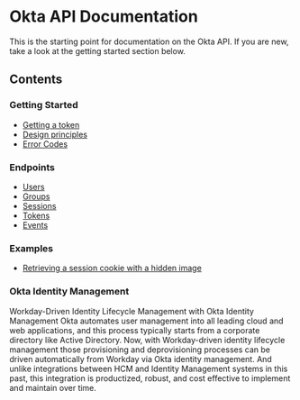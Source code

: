 Okta API Documentation
======================

This is the starting point for documentation on the Okta API. If you are new, take a look at the getting started section below.

Contents
--------

### Getting Started
* [Getting a token](getting_started/getting_a_token.md)
* [Design principles](getting_started/design_principles.md)
* [Error Codes](getting_started/error_codes.md)

### Endpoints
* [Users](endpoints/users.md)
* [Groups](endpoints/groups.md)
* [Sessions](endpoints/sessions.md)
* [Tokens](endpoints/tokens.md)
* [Events](endpoints/events.md)

### Examples
* [Retrieving a session cookie with a hidden image](examples/session_cookie.md)

### Okta Identity Management
Workday-Driven Identity Lifecycle Management with Okta Identity Management
Okta automates user management into all leading cloud and web applications, and this process typically starts from a corporate directory like Active Directory. Now, with Workday-driven identity lifecycle management those provisioning and deprovisioning processes can be driven automatically from Workday via Okta identity management. And unlike integrations between HCM and Identity Management systems in this past, this integration is productized, robust, and cost effective to implement and maintain over time.